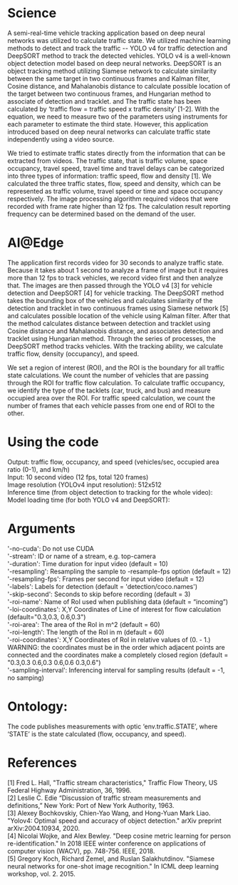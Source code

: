 # Science
A semi-real-time vehicle tracking application based on deep neural networks was utilized to calculate traffic state. We utilized machine learning methods to detect and track the traffic -- YOLO v4 for traffic detection and DeepSORT method to track the detected vehicles. YOLO v4 is a well-known object detection model based on deep neural networks. DeepSORT is an object tracking method utilizing Siamese network to calculate similarity between the same target in two continuous frames and Kalman filter, Cosine distance, and Mahalanobis distance to calculate possible location of the target between two continuous frames, and Hungarian method to associate of detection and tracklet. and The traffic state has been calculated by ‘traffic flow = traffic speed x traffic density’ [1-2]. With the equation, we need to measure two of the parameters using instruments for each parameter to estimate the third state. However, this application introduced based on deep neural networks can calculate traffic state independently using a video source.

We tried to estimate traffic states directly from the information that can be extracted from videos. The traffic state, that is traffic volume, space occupancy, travel speed, travel time and travel delays can be categorized into three types of information: traffic speed, flow and density [1]. We calculated the three traffic states, flow, speed and density, which can be represented as traffic volume, travel speed or time and space occupancy respectively. The image processing algorithm required videos that were recorded with frame rate higher than 12 fps. The calculation result reporting frequency can be determined based on the demand of the user.

 
# AI@Edge
The application first records video for 30 seconds to analyze traffic state. Because it takes about 1 second to analyze a frame of image but it requires more than 12 fps to track vehicles, we record video first and then analyze that. The images are then passed through the YOLO v4 [3] for vehicle detection and DeepSORT [4] for vehicle tracking. The DeepSORT method takes the bounding box of the vehicles and calculates similarity of the detection and tracklet in two continuous frames using Siamese network [5] and calculates possible location of the vehicle using Kalman filter. After that the method calculates distance between detection and tracklet using Cosine distance and Mahalanobis distance, and associates detection and tracklet using Hungarian method. Through the series of processes, the DeepSORT method tracks vehicles. With the tracking ability, we calculate traffic flow, density (occupancy), and speed.

We set a region of interest (ROI), and the ROI is the boundary for all traffic state calculations. We count the number of vehicles that are passing through the ROI for traffic flow calculation. To calculate traffic occupancy, we identify the type of the tacklets (car, truck, and bus) and measure occupied area over the ROI. For traffic speed calculation, we count the number of frames that each vehicle passes from one end of ROI to the other.

# Using the code
Output: traffic flow, occupancy, and speed (vehicles/sec, occupied area ratio (0-1), and km/h)  
Input: 10 second video (12 fps, total 120 frames)  
Image resolution (YOLOv4 input resolution): 512x512  
Inference time (from object detection to tracking for the whole video):  
Model loading time (for both YOLO v4 and DeepSORT):  

# Arguments
   '-no-cuda': Do not use CUDA  
   '-stream': ID or name of a stream, e.g. top-camera  
   '-duration': Time duration for input video (default = 10)  
   '-resampling':  Resampling the sample to -resample-fps option (default = 12)  
   '-resampling-fps': Frames per second for input video (default = 12)  
   '-labels': Labels for detection (default = 'detection/coco.names')  
   '-skip-second': Seconds to skip before recording (default = 3)  
   '-roi-name': Name of RoI used when publishing data (default = “incoming”)  
   '-loi-coordinates': X,Y Coordinates of Line of interest for flow calculation (default="0.3,0.3, 0.6,0.3")  
   '-roi-area': The area of the RoI in m^2 (default = 60)  
   '-roi-length': The length of the RoI in m (default = 60)  
   '-roi-coordinates': X,Y Coordinates of RoI in relative values of (0. - 1.) WARNING: the coordinates must be in the order which adjacent points are connected and the coordinates make a completely closed region (default = "0.3,0.3 0.6,0.3 0.6,0.6 0.3,0.6")  
   '-sampling-interval': Inferencing interval for sampling results (default = -1, no samping)  

# Ontology:
The code publishes measurements with optic ‘env.traffic.STATE’, where ‘STATE’ is the state calculated (flow, occupancy, and speed).

 
# References
[1] Fred L. Hall, "Traffic stream characteristics," Traffic Flow Theory, US Federal Highway Administration, 36, 1996.  
[2] Leslie C. Edie “Discussion of traffic stream measurements and definitions,” New York: Port of New York Authority, 1963.  
[3] Alexey Bochkovskiy, Chien-Yao Wang, and Hong-Yuan Mark Liao. "Yolov4: Optimal speed and accuracy of object detection." arXiv preprint arXiv:2004.10934, 2020.  
[4] Nicolai Wojke, and Alex Bewley. "Deep cosine metric learning for person re-identification." In 2018 IEEE winter conference on applications of computer vision (WACV), pp. 748-756. IEEE, 2018.  
[5] Gregory ​​Koch, Richard Zemel, and Ruslan Salakhutdinov. "Siamese neural networks for one-shot image recognition." In ICML deep learning workshop, vol. 2. 2015.
